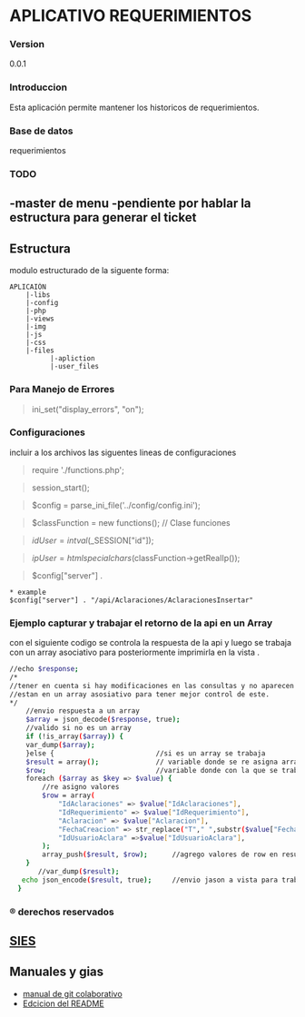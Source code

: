 APLICATIVO REQUERIMIENTOS 
==========
### Version 
0.0.1
### Introduccion
Esta aplicación permite mantener los historicos de requerimientos.
### Base de datos 
requerimientos
### TODO
-master de menu
-pendiente por hablar la estructura para generar el ticket
- 

Estructura
--------------------
modulo estructurado de la siguente forma:

    APLICAIÓN
        |-libs
        |-config
        |-php
        |-views
        |-img
        |-js
        |-css
        |-files
              |-apliction
              |-user_files

### Para Manejo de Errores
>ini_set("display_errors", "on");
### Configuraciones
incluir a los archivos las siguentes lineas de configuraciones 
>require './functions.php';

>session_start();

>$config = parse_ini_file('../config/config.ini');

>$classFunction = new functions(); // Clase funciones

>$idUser = intval($_SESSION["id"]);

>$ipUser = htmlspecialchars($classFunction->getRealIp());

>$config["server"] .
    
    * example 
    $config["server"] . "/api/Aclaraciones/AclaracionesInsertar"
### Ejemplo capturar y trabajar el retorno de la api en un Array 
con el siguiente codigo se controla la respuesta de la api y luego se trabaja con un array asociativo para
posteriormente imprimirla en la vista .

```sh
//echo $response;
/*
//tener en cuenta si hay modificaciones en las consultas y no aparecen los datos es porque
//estan en un array asosiativo para tener mejor control de este.
*/
    //envio respuesta a un array 
    $array = json_decode($response, true);
    //valido si no es un array
    if (!is_array($array)) {
    var_dump($array);
    }else {                         //si es un array se trabaja 
    $result = array();              // variable donde se re asigna array
    $row;                           //variable donde con la que se trabaja el array 
    foreach ($array as $key => $value) {
        //re asigno valores
        $row = array(
            "IdAclaraciones" => $value["IdAclaraciones"],
            "IdRequerimiento" => $value["IdRequerimiento"],
            "Aclaracion" => $value["Aclaracion"],
            "FechaCreacion" => str_replace("T"," ",substr($value["FechaCreacion"],0,16)), // con str_ireplace remplael valor t que me retona la consulta y substr controlo las cadenas a mostar
            "IdUsuarioAclara" =>$value["IdUsuarioAclara"],
        );
        array_push($result, $row);      //agrego valores de row en result 
    }
       //var_dump($result);
   echo json_encode($result, true);     //envio jason a vista para trabajarlo
  }
```
### ® derechos reservados
[SIES](http://www.siesweb.com/)
--------------------
Manuales y gias 
--------------------
* [manual de git colaborativo](http://www.cristalab.com/tutoriales/como-colaborar-en-un-proyecto-en-github-c112327l/)
* [Edcicion del README](http://dillinger.io/)